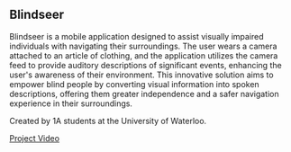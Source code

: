 ## Blindseer

Blindseer is a mobile application designed to assist visually impaired individuals with navigating their surroundings. The user wears a camera attached to an article of clothing, and the application utilizes the camera feed to provide auditory descriptions of significant events, enhancing the user's awareness of their environment. This innovative solution aims to empower blind people by converting visual information into spoken descriptions, offering them greater independence and a safer navigation experience in their surroundings.

Created by 1A students at the University of Waterloo.

[Project Video](https://www.youtube.com/watch?v=1COTQSR1okU)


<!--

**Here are some ideas to get you started:**

🙋‍♀️ A short introduction - what is your organization all about?
🌈 Contribution guidelines - how can the community get involved?
👩‍💻 Useful resources - where can the community find your docs? Is there anything else the community should know?
🍿 Fun facts - what does your team eat for breakfast?
🧙 Remember, you can do mighty things with the power of [Markdown](https://docs.github.com/github/writing-on-github/getting-started-with-writing-and-formatting-on-github/basic-writing-and-formatting-syntax)
-->
